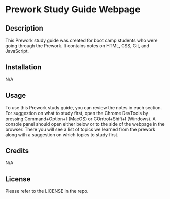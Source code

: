 # Prework Study Guide Webpage

## Description

This Prework study guide was created for boot camp students who were going through the Prework. It contains notes on HTML, CSS, Git, and JavaScript.

## Installation

N/A

## Usage

To use this Prework study guide, you can review the notes in each section. For suggestion on what to study first, open the Chrome DevTools by pressing Command+Option+I (MacOS) or COntrol+Shift+I (Windows). A console panel should open either below or to the side of the webpage in the browser. There you will see a list of topics we learned from the prework along with a suggestion on which topics to study first.

## Credits

N/A

## License

Please refer to the LICENSE in the repo.